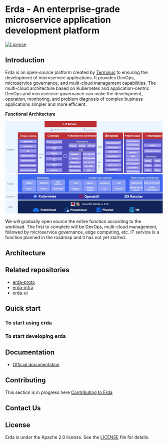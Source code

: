 # Erda - An enterprise-grade microservice application development platform

[![License](https://img.shields.io/badge/license-Apache%202-4EB1BA.svg)](https://www.apache.org/licenses/LICENSE-2.0.html)

## Introduction

Erda is an open-source platform created by [Terminus](https://www.terminus.io/) to ensuring the development of  microservice applications. It provides DevOps, microservice governance, and multi-cloud management capabilities. The multi-cloud architecture based on Kubernetes and application-centric DevOps and microservice governance can make the development, operation, monitoring, and problem diagnosis of complex business applications simpler and more efficient.

**Functional Architecture**

![](./docs/files/functional_architecture.jpg)

We will gradually open source the entire function according to the workload. The first to complete will be DevOps, multi-cloud management, followed by microservice governance, edge computing, etc. IT service is a function planned in the roadmap and it has not yet started.

## Architecture

## Related repositories
- [erda-proto](https://github.com/erda-project/erda-proto)
- [erda-infra](https://github.com/erda-project/erda-infra)
- [erda-ui](https://github.com/erda-project/erda-ui)

## Quick start
### To start using erda

### To start developing erda

## Documentation
- [Official documentation](https://dice-docs.app.terminus.io)

## Contributing

This section is in progress here [Contributing to Erda](/CONTRIBUTING.md)

## Contact Us

## License
Erda is under the Apache 2.0 license. See the [LICENSE](/LICENSE) file for details.
